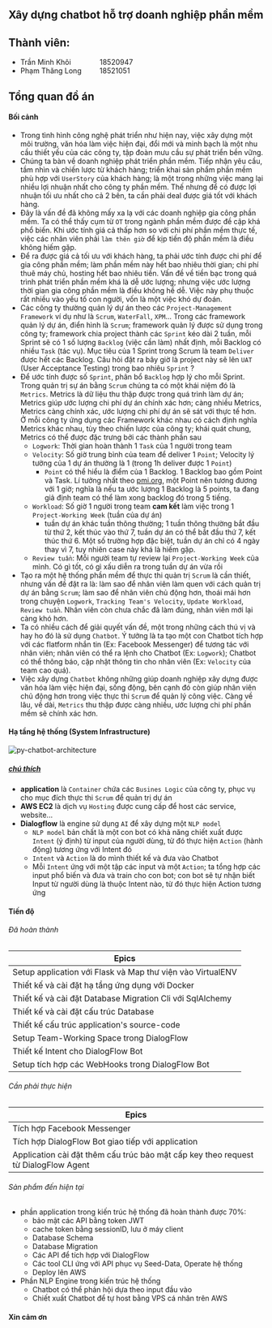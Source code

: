 ## Xây dựng chatbot hỗ trợ doanh nghiệp phần mềm
## Thành viên:
  - Trần Minh Khôi &emsp;&emsp;&emsp;&ensp; 18520947
  - Phạm Thăng Long &emsp;&emsp; 18521051

## Tổng quan đồ án

#### Bối cảnh
- Trong tình hình công nghệ phát triển như hiện nay, việc xây dựng một môi trường, văn hóa làm việc hiện đại, đổi mới và minh bạch là một nhu cầu thiết yếu của các công ty, tập đoàn mưu cầu sự phát triển bền vững.
- Chúng ta bàn về doanh nghiệp phát triển phần mềm. Tiếp nhận yêu cầu, tầm nhìn và chiến lược từ khách hàng; triển khai sản phẩm phần mềm phù hợp với `UserStory` của khách hàng; là một trong những việc mang lại nhiều lợi nhuận nhất cho công ty phần mềm. Thế nhưng để có được lợi nhuận tối ưu nhất cho cả 2 bên, ta cần phải deal được giá tốt với khách hàng.
- Đây là vấn đề đã không mấy xa lạ với các doanh nghiệp gia công phần mềm. Ta có thể thấy cụm từ `OT` trong ngành phần mềm được đề cập khá phổ biến. Khi ước tính giá cả thấp hơn so với chi phí phần mềm thực tế, việc các nhân viên phải `làm thên giờ` để kịp tiến độ phần mềm là điều không hiếm gặp.
- Để ra được giá cả tối ưu với khách hàng, ta phải ước tính được chi phí để gia công phần mềm; làm phần mềm này hết bao nhiêu thời gian; chi phí thuê máy chủ, hosting hết bao nhiêu tiền. Vấn đề về tiền bạc trong quá trình phát triển phần mềm khá là dễ ước lượng; nhưng việc ước lượng thời gian gia công phần mềm là điều không hề dễ. Việc này phụ thuộc rất nhiều vào yếu tố con người, vốn là một việc khó dự đoán.
- Các công ty thường quản lý dự án theo các `Project-Management Framework` ví dụ như là `Scrum`, `WaterFall`, `XPM`... Trong các framework quản lý dự án, điển hình là `Scrum`; framework quản lý được sử dụng trong công ty; framework chia project thành các `Sprint` kéo dài 2 tuần, mỗi Sprint sẽ có 1 số lượng `Backlog` (việc cần làm) nhất định, mỗi Backlog có nhiều `Task` (tác vụ). Mục tiêu của 1 Sprint trong Scrum là team `Deliver` được hết các Backlog. Câu hỏi đặt ra bây giờ là project này sẽ lên `UAT` (User Acceptance Testing) trong bao nhiêu `Sprint` ?
- Để ước tính được số `Sprint`, phân bổ `Backlog` hợp lý cho mỗi Sprint. Trong quản trị sự án bằng `Scrum` chúng ta có một khái niệm đó là `Metrics`. Metrics là dữ liệu thu thập được trong quá trình làm dự án; Metrics giúp ước lượng chi phí dự án chính xác hơn; càng nhiều Metrics, Metrics càng chính xác, ước lượng chi phí dự án sẽ sát với thực tế hơn. Ở mỗi công ty ứng dụng các Framework khác nhau có cách định nghĩa Metrics khác nhau, tùy theo chiến lược của công ty; khái quát chung, Metrics có thể được đặc trưng bởi các thành phần sau
  - `Logwork`: Thời gian hoàn thành 1 `Task` của 1 người trong team
  - `Velocity`: Số giờ trung bình của team để deliver 1 `Point`; Velocity lý tưởng của 1 dự án thường là 1 (trong 1h deliver được 1 `Point`)
    - `Point` có thể hiểu là điểm của 1 Backlog. 1 Backlog bao gồm Point và Task. Lí tưởng nhất theo [pmi.org](https://www.pmi.org/), một Point nên tương đương với 1 giờ; nghĩa là nếu ta ước lượng 1 Backlog là 5 points, ta đang giả định team có thể làm xong backlog đó trong 5 tiếng.
  - `Workload`: Số giờ 1 người trong team **cam kết** làm việc trong 1 `Project-Working Week` (tuần của dự án)
    - tuần dự án khác tuần thông thường; 1 tuần thông thường bắt đầu từ thứ 2, kết thúc vào thứ 7, tuần dự án có thể bắt đầu thứ 7, kết thúc thứ 6. Một số trường hợp đặc biệt, tuần dự án chỉ có 4 ngày thay vì 7, tuy nhiên case này khá là hiếm gặp.
  - `Review tuần`: Mỗi người team tự review lại `Project-Working Week` của mình. Có gì tốt, có gì xấu diễn ra trong tuần dự án vừa rồi
- Tạo ra một hệ thống phần mềm để thực thi quản trị `Scrum` là cần thiết, nhưng vấn đề đặt ra là: làm sao để nhân viên làm quen với cách quản trị dự án bằng `Scrum`; làm sao để nhân viên chủ động hơn, thoái mái hơn trong chuyện `Logwork`, `Tracking Team's Velocity`, `Update Workload`, `Review tuần`. Nhân viên còn chưa chắc đã làm đúng, nhân viên mới lại càng khó hơn.
- Ta có nhiều cách để giải quyết vấn đề, một trong những cách thú vị và hay ho đó là sử dụng `Chatbot`. Ý tưởng là ta tạo một con Chatbot tích hợp với các flatform nhắn tin (Ex: Facebook Messenger) để tương tác với nhân viên; nhân viên có thể ra lệnh cho Chatbot (Ex: `Logwork`); Chatbot có thể thông báo, cập nhật thông tin cho nhân viên (Ex: `Velocity` của team cao quá).
- Việc xây dựng `Chatbot` không những giúp doanh nghiệp xây dựng được văn hóa làm việc hiện đại, sống động, bên cạnh đó còn giúp nhân viên chủ động hơn trong việc thực thi `Scrum` để quản lý công việc. Càng về lâu, về dài, `Metrics` thu thập được càng nhiều, ước lượng chi phí phần mềm sẽ chính xác hơn. 

#### Hạ tầng hệ thống (System Infrastructure)

![py-chatbot-architecture](https://i.imgur.com/691PwEj.png)

##### <u>chú thích</u>
- **application** là `Container` chứa các `Busines Logic` của công ty, phục vụ cho mục đích thực thi `Scrum` để quản trị dự án
- **AWS EC2** là dịch vụ `Hosting` được cung cấp để host các service, website...
- **Dialogflow** là engine sử dụng `AI` để xây dựng một `NLP model`
  - `NLP model` bản chất là một con bot có khả năng chiết xuất được `Intent` (ý định) từ input của người dùng, từ đó thực hiện `Action` (hành động) tương ứng với Intent đó
  - `Intent` và `Action` là do mình thiết kế và đưa vào Chatbot
  - Mỗi `Intent` ứng với một tập các input và một `Action`; ta tổng hợp các input phổ biến và đưa và train cho con bot; con bot sẽ tự nhận biết Input từ người dùng là thuộc Intent nào, từ đó thực hiện Action tương ứng

#### Tiến độ

###### Đã hoàn thành
|Epics|
|-|
|Setup application với Flask và Map thư viện vào VirtualENV
|Thiết kế  và cài đặt hạ tầng ứng dụng với Docker
|Thiết kế  và cài đặt Database Migration Cli với SqlAlchemy
|Thiết kế  và cài đặt cấu trúc Database
|Thiết kế cấu trúc application's source-code
|Setup Team-Working Space trong DialogFlow
|Thiết kế Intent cho DialogFlow Bot
|Setup tích hợp các WebHooks trong DialogFlow Bot

###### Cần phải thực hiện

|Epics|
|-|
|Tích hợp Facebook Messenger
|Tích hợp DialogFlow Bot giao tiếp với application
|Application cài đặt thêm cấu trúc bảo mật cấp key theo request từ DialogFlow Agent 

###### Sản phẩm đến hiện tại
- phần application trong kiến trúc hệ thống đã hoàn thành được 70%:
  - bảo mật các API bằng token JWT
  - cache token bằng sessionID, lưu ở máy client
  - Database Schema
  - Database Migration
  - Các API để tích hợp với DialogFlow
  - Các tool CLI ứng với API phục vụ Seed-Data, Operate hệ thống
  - Deploy lên AWS
- Phần NLP Engine trong kiến trúc hệ thống
  - Chatbot có thể phản hội dựa theo input đầu vào
  - Chiết xuất Chatbot để tự host bằng VPS cá nhân trên AWS


#### Xin cảm ơn